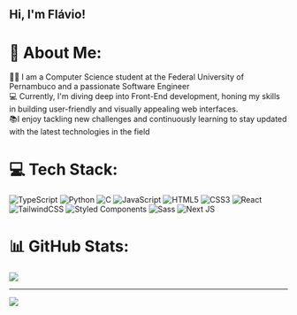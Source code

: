 ## Hi, I'm Flávio!

# 💫 About Me:
👨‍💻 I am a Computer Science student at the Federal University of Pernambuco and a passionate Software Engineer<br>💻 Currently, I'm diving deep into Front-End development, honing my skills in building user-friendly and visually appealing web interfaces.<br>📚I enjoy tackling new challenges and continuously learning to stay updated with the latest technologies in the field


# 💻 Tech Stack:
![TypeScript](https://img.shields.io/badge/typescript-%23007ACC.svg?style=flat&logo=typescript&logoColor=white) ![Python](https://img.shields.io/badge/python-3670A0?style=flat&logo=python&logoColor=ffdd54) ![C](https://img.shields.io/badge/c-%2300599C.svg?style=flat&logo=c&logoColor=white) ![JavaScript](https://img.shields.io/badge/javascript-%23323330.svg?style=flat&logo=javascript&logoColor=%23F7DF1E) ![HTML5](https://img.shields.io/badge/html5-%23E34F26.svg?style=flat&logo=html5&logoColor=white) ![CSS3](https://img.shields.io/badge/css3-%231572B6.svg?style=flat&logo=css3&logoColor=white) ![React](https://img.shields.io/badge/react-%2320232a.svg?style=flat&logo=react&logoColor=%2361DAFB) ![TailwindCSS](https://img.shields.io/badge/tailwindcss-%2338B2AC.svg?style=flat&logo=tailwind-css&logoColor=white) ![Styled Components](https://img.shields.io/badge/styled--components-DB7093?style=flat&logo=styled-components&logoColor=white) ![Sass](https://img.shields.io/badge/SASS-hotpink.svg?style=flat&logo=SASS&logoColor=white) ![Next JS](https://img.shields.io/badge/Next-black?style=flat&logo=next.js&logoColor=white)
# 📊 GitHub Stats:
![](https://github-readme-stats.vercel.app/api?username=flavin-jr&theme=transparent&hide_border=false&include_all_commits=false&count_private=false)<br/>

---
[![](https://visitcount.itsvg.in/api?id=flavin-jr&icon=0&color=0)](https://visitcount.itsvg.in)

<!-- Proudly created with GPRM ( https://gprm.itsvg.in ) -->


